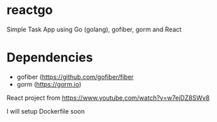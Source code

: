 # reactgo
Simple Task App using Go (golang), gofiber, gorm and React

# Dependencies
- gofiber (https://github.com/gofiber/fiber
- gorm (https://gorm.io)

React project from https://www.youtube.com/watch?v=w7ejDZ8SWv8

I will setup Dockerfile soon




